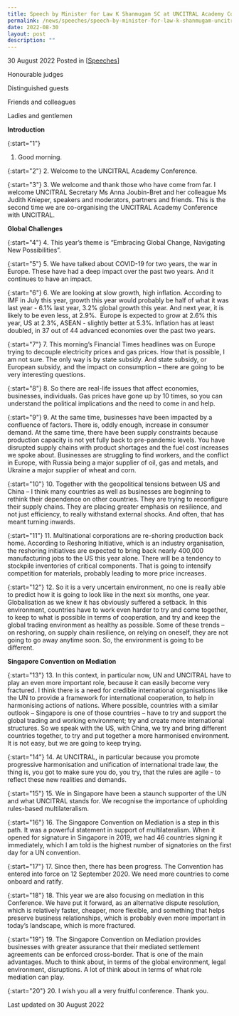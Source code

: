 ```yaml
---
title: Speech by Minister for Law K Shanmugam SC at UNCITRAL Academy Conference
permalink: /news/speeches/speech-by-minister-for-law-k-shanmugam-uncitral-academy-conference/
date: 2022-08-30
layout: post
description: ""
---
```

30 August 2022 Posted in [[Speeches](/news/speeches)]

Honourable judges

Distinguished guests

Friends and colleagues

Ladies and gentlemen

**Introduction**

{:start="1"}
1.	Good morning. 

{:start="2"}
2.	Welcome to the UNCITRAL Academy Conference. 

{:start="3"}
3.	We welcome and thank those who have come from far. I welcome UNCITRAL Secretary Ms Anna Joubin-Bret and her colleague Ms Judith Knieper, speakers and moderators, partners and friends. This is the second time we are co-organising the UNCITRAL Academy Conference with UNCITRAL. 

**Global Challenges**

{:start="4"}
4.	This year’s theme is “Embracing Global Change, Navigating New Possibilities”. 

{:start="5"}
5.	We have talked about COVID-19 for two years, the war in Europe. These have had a deep impact over the past two years. And it continues to have an impact.

{:start="6"}
6.	We are looking at slow growth, high inflation. According to IMF in July this year, growth this year would probably be half of what it was last year - 6.1% last year, 3.2% global growth this year. And next year, it is likely to be even less, at 2.9%.  Europe is expected to grow at 2.6% this year, US at 2.3%, ASEAN - slightly better at 5.3%. Inflation has at least doubled, in 37 out of 44 advanced economies over the past two years.

{:start="7"}
 7. This morning’s Financial Times headlines was on Europe trying to decouple electricity prices and gas prices. How that is possible, I am not sure. The only way is by state subsidy. And state subsidy, or European subsidy, and the impact on consumption – there are going to be very interesting questions. 

{:start="8"}
 8.	So there are real-life issues that affect economies, businesses, individuals. Gas prices have gone up by 10 times, so you can understand the political implications and the need to come in and help.

{:start="9"}
9.	At the same time, businesses have been impacted by a confluence of factors. There is, oddly enough, increase in consumer demand. At the same time, there have been supply constraints because production capacity is not yet fully back to pre-pandemic levels. You have disrupted supply chains with product shortages and the fuel cost increases we spoke about. Businesses are struggling to find workers, and the conflict in Europe, with Russia being a major supplier of oil, gas and metals, and Ukraine a major supplier of wheat and corn.

{:start="10"}
10.	Together with the geopolitical tensions between US and China – I think many countries as well as businesses are beginning to rethink their dependence on other countries. They are trying to reconfigure their supply chains. They are placing greater emphasis on resilience, and not just efficiency, to really withstand external shocks. And often, that has meant turning inwards. 

{:start="11"}
11.	Multinational corporations are re-shoring production back home. According to Reshoring Initiative, which is an industry organisation, the reshoring initiatives are expected to bring back nearly 400,000 manufacturing jobs to the US this year alone. There will be a tendency to stockpile inventories of critical components. That is going to intensify competition for materials, probably leading to more price increases.

{:start="12"}
12.	So it is a very uncertain environment, no one is really able to predict how it is going to look like in the next six months, one year. Globalisation as we knew it has obviously suffered a setback. In this environment, countries have to work even harder to try and come together, to keep to what is possible in terms of cooperation, and try and keep the global trading environment as healthy as possible. Some of these trends – on reshoring, on supply chain resilience, on relying on oneself, they are not going to go away anytime soon. So, the environment is going to be different.

**Singapore Convention on Mediation**

{:start="13"}
13.	In this context, in particular now, UN and UNCITRAL have to play an even more important role, because it can easily become very fractured. I think there is a need for credible international organisations like the UN to provide a framework for international cooperation, to help in harmonising actions of nations. Where possible, countries with a similar outlook – Singapore is one of those countries – have to try and support the global trading and working environment; try and create more international structures. So we speak with the US, with China, we try and bring different countries together, to try and put together a more harmonised environment. It is not easy, but we are going to keep trying.

{:start="14"}
14.	At UNCITRAL, in particular because you promote progressive harmonisation and unification of international trade law, the thing is, you got to make sure you do, you try, that the rules are agile - to reflect these new realities and demands.

{:start="15"}
15. We in Singapore have been a staunch supporter of the UN and what UNCITRAL stands for. We recognise the importance of upholding rules-based multilateralism.

{:start="16"}
16. The Singapore Convention on Mediation is a step in this path. It was a powerful statement in support of multilateralism. When it opened for signature in Singapore in 2019, we had 46 countries signing it immediately, which I am told is the highest number of signatories on the first day for a UN convention.

{:start="17"}
17. Since then, there has been progress. The Convention has entered into force on 12 September 2020. We need more countries to come onboard and ratify.

{:start="18"}
18.	This year we are also focusing on mediation in this Conference. We have put it forward, as an alternative dispute resolution, which is relatively faster, cheaper, more flexible, and something that helps preserve business relationships, which is probably even more important in today’s landscape, which is more fractured. 

{:start="19"}
19.	The Singapore Convention on Mediation provides businesses with greater assurance that their mediated settlement agreements can be enforced cross-border. That is one of the main advantages. Much to think about, in terms of the global environment, legal environment, disruptions. A lot of think about in terms of what role mediation can play.

{:start="20"}
20.	I wish you all a very fruitful conference. Thank you.

<p class="right-side-updated">Last updated on 30 August 2022</p>
